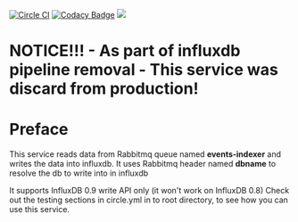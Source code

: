 [![Circle CI](https://circleci.com/gh/gaia-adm/events-indexer.svg?style=svg)](https://circleci.com/gh/gaia-adm/events-indexer) [![Codacy Badge](https://api.codacy.com/project/badge/grade/28faac6a717e48079a1cc0aae3959eb5)](https://www.codacy.com/app/alexei-led/events-indexer) [![](https://badge.imagelayers.io/gaiaadm/event-indexer:latest.svg)](https://imagelayers.io/?images=gaiaadm/event-indexer:latest 'Get your own badge on imagelayers.io')

NOTICE!!! - As part of influxdb pipeline removal - This service was discard from production!
============================================================================================

Preface
=======
This service reads data from Rabbitmq queue named __events-indexer__ and writes the data into influxdb.
It uses Rabbitmq header named __dbname__ to resolve the db to write into in influxdb

It supports InfluxDB 0.9 write API only (it won't work on InfluxDB 0.8)
Check out the testing sections in circle.yml in to root directory, to see how you can use this service.
